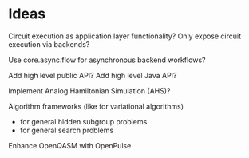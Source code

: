# Ideas

Circuit execution as application layer functionality?
Only expose circuit execution via backends?

Use core.async.flow for asynchronous backend workflows?

Add high level public API?
Add high level Java API?

Implement Analog Hamiltonian Simulation (AHS)?

Algorithm frameworks (like for variational algorithms)
* for general hidden subgroup problems
* for general search problems

Enhance OpenQASM with OpenPulse